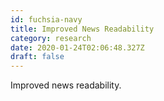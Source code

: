 ```yaml
---
id: fuchsia-navy
title: Improved News Readability
category: research
date: 2020-01-24T02:06:48.327Z
draft: false
---
```


Improved news readability.